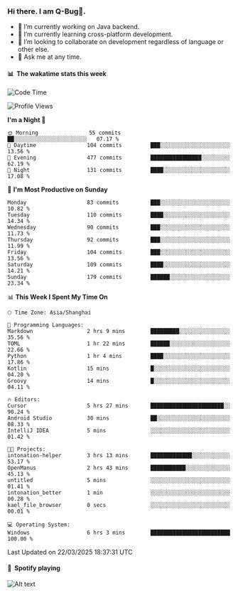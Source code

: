 ### Hi there. I am Q-Bug🐞.

- 🔭 I’m currently working on Java backend.
- 🌱 I’m currently learning cross-platform development.
- 👯 I’m looking to collaborate on development regardless of language or other else.
- 💬 Ask me at any time.

#### 📊 &nbsp;**The wakatime stats this week**  
<!--START_SECTION:waka-->
![Code Time](http://img.shields.io/badge/Code%20Time-297%20hrs%2057%20mins-blue)

![Profile Views](http://img.shields.io/badge/Profile%20Views-0-blue)

**I'm a Night 🦉** 

```text
🌞 Morning                55 commits          ██░░░░░░░░░░░░░░░░░░░░░░░   07.17 % 
🌆 Daytime                104 commits         ███░░░░░░░░░░░░░░░░░░░░░░   13.56 % 
🌃 Evening                477 commits         ████████████████░░░░░░░░░   62.19 % 
🌙 Night                  131 commits         ████░░░░░░░░░░░░░░░░░░░░░   17.08 % 
```
📅 **I'm Most Productive on Sunday** 

```text
Monday                   83 commits          ███░░░░░░░░░░░░░░░░░░░░░░   10.82 % 
Tuesday                  110 commits         ████░░░░░░░░░░░░░░░░░░░░░   14.34 % 
Wednesday                90 commits          ███░░░░░░░░░░░░░░░░░░░░░░   11.73 % 
Thursday                 92 commits          ███░░░░░░░░░░░░░░░░░░░░░░   11.99 % 
Friday                   104 commits         ███░░░░░░░░░░░░░░░░░░░░░░   13.56 % 
Saturday                 109 commits         ████░░░░░░░░░░░░░░░░░░░░░   14.21 % 
Sunday                   179 commits         ██████░░░░░░░░░░░░░░░░░░░   23.34 % 
```


📊 **This Week I Spent My Time On** 

```text
🕑︎ Time Zone: Asia/Shanghai

💬 Programming Languages: 
Markdown                 2 hrs 9 mins        █████████░░░░░░░░░░░░░░░░   35.56 % 
TOML                     1 hr 22 mins        ██████░░░░░░░░░░░░░░░░░░░   22.66 % 
Python                   1 hr 4 mins         ████░░░░░░░░░░░░░░░░░░░░░   17.86 % 
Kotlin                   15 mins             █░░░░░░░░░░░░░░░░░░░░░░░░   04.20 % 
Groovy                   14 mins             █░░░░░░░░░░░░░░░░░░░░░░░░   04.11 % 

🔥 Editors: 
Cursor                   5 hrs 27 mins       ███████████████████████░░   90.24 % 
Android Studio           30 mins             ██░░░░░░░░░░░░░░░░░░░░░░░   08.33 % 
IntelliJ IDEA            5 mins              ░░░░░░░░░░░░░░░░░░░░░░░░░   01.42 % 

🐱‍💻 Projects: 
intonation-helper        3 hrs 13 mins       █████████████░░░░░░░░░░░░   53.17 % 
OpenManus                2 hrs 43 mins       ███████████░░░░░░░░░░░░░░   45.13 % 
untitled                 5 mins              ░░░░░░░░░░░░░░░░░░░░░░░░░   01.41 % 
intonation_better        1 min               ░░░░░░░░░░░░░░░░░░░░░░░░░   00.28 % 
kael_file_browser        0 secs              ░░░░░░░░░░░░░░░░░░░░░░░░░   00.01 % 

💻 Operating System: 
Windows                  6 hrs 3 mins        █████████████████████████   100.00 % 
```


 Last Updated on 22/03/2025 18:37:31 UTC
<!--END_SECTION:waka-->

#### 🎵 &nbsp;**Spotify playing**  
![Alt text](https://spotify-recently-played-readme.vercel.app/api?user=e5y1o4x7kdt9kf2blu4wvmb4s&unique={true|1|on|yes})

